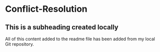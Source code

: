 # Conflict-Resolution

 ## This is a subheading created locally

  All of this content added to the readme file has been added from my local Git repository.
